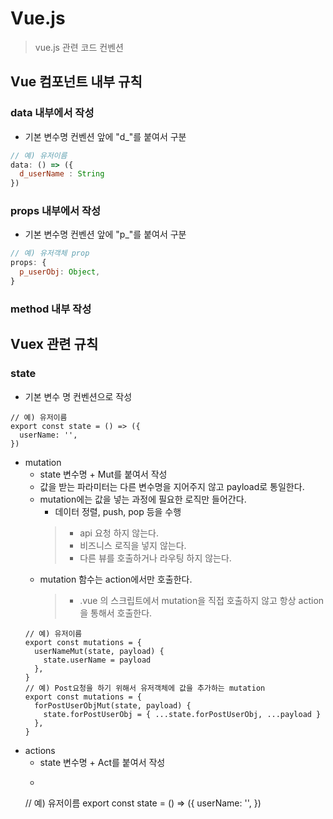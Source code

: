 
# Vue.js
> vue.js 관련 코드 컨벤션

## Vue 컴포넌트 내부 규칙
### data 내부에서 작성
  - 기본 변수명 컨벤션 앞에 "d_"를 붙여서 구분
  ```js
  // 예) 유저이름
  data: () => ({
    d_userName : String
  })
  ```
### props 내부에서 작성
  - 기본 변수명 컨벤션 앞에 "p_"를 붙여서 구분
  ```js
  // 예) 유저객체 prop
  props: {
    p_userObj: Object,
  }
  ```
### method 내부 작성

## Vuex 관련 규칙
### state
  - 기본 변수 명 컨벤션으로 작성
  ```
  // 예) 유저이름
  export const state = () => ({
    userName: '',
  })
  ```
- mutation
  - state 변수명 + Mut를 붙여서 작성
  - 값을 받는 파라미터는 다른 변수명을 지어주지 않고 payload로 통일한다.
  - mutation에는 값을 넣는 과정에 필요한 로직만 들어간다.
    - 데이터 정렬, push, pop 등을 수행
    > - api 요청 하지 않는다.
    > - 비즈니스 로직을 넣지 않는다.
    > - 다른 뷰를 호출하거나 라우팅 하지 않는다.
  - mutation 함수는 action에서만 호출한다.
    > - .vue 의 스크립트에서 mutation을 직접 호출하지 않고 항상 action을 통해서 호출한다.
  ```
  // 예) 유저이름
  export const mutations = {
    userNameMut(state, payload) {
      state.userName = payload
    },
  }
  // 예) Post요청을 하기 위해서 유저객체에 값을 추가하는 mutation
  export const mutations = {
    forPostUserObjMut(state, payload) {
      state.forPostUserObj = { ...state.forPostUserObj, ...payload }
    },
  }
  ```
- actions
  - state 변수명 + Act를 붙여서 작성
  -  ```
  // 예) 유저이름
  export const state = () => ({
    userName: '',
  })
  ```
